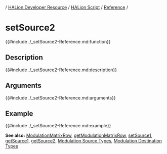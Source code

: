 / [HALion Developer Resource](../../HALion-Developer-Resource.md) / [HALion Script](./HALion-Script.md) / [Reference](./Reference.md) /

# setSource2

{{#include ./_setSource2-Reference.md:function}}

## Description

{{#include ./_setSource2-Reference.md:description}}

## Arguments

{{#include ./_setSource2-Reference.md:arguments}}

## Example

{{#include ./_setSource2-Reference.md:example}}

**See also:** [ModulationMatrixRow](./ModulationMatrixRow.md), [getModulationMatrixRow](./getModulationMatrixRow.md), [setSource1](./setSource1.md), [getSource1](./getSource1.md), [getSource2](./getSource2.md), [Modulation Source Types](./Modulation-Source-Types.md), [Modulation Destination Types](./Modulation-Destination-Types.md)